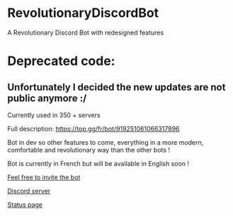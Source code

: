 # RevolutionaryDiscordBot
A Revolutionary Discord Bot with redesigned features

# Deprecated code:
## Unfortunately I decided the new updates are not public anymore :/

Currently used in 350 + servers

Full description: https://top.gg/fr/bot/919251061066317896




Bot in dev so other features to come, everything in a more modern, comfortable and revolutionary way than the other bots !


Bot is currently in French but will be available in English soon !


[Feel free to invite the bot](https://bot.nitsu.xyz)


[Discord server](https://discord.gg/ZQVpjMZJqp)

[Status page](https://nitsubot.instatus.com/)
